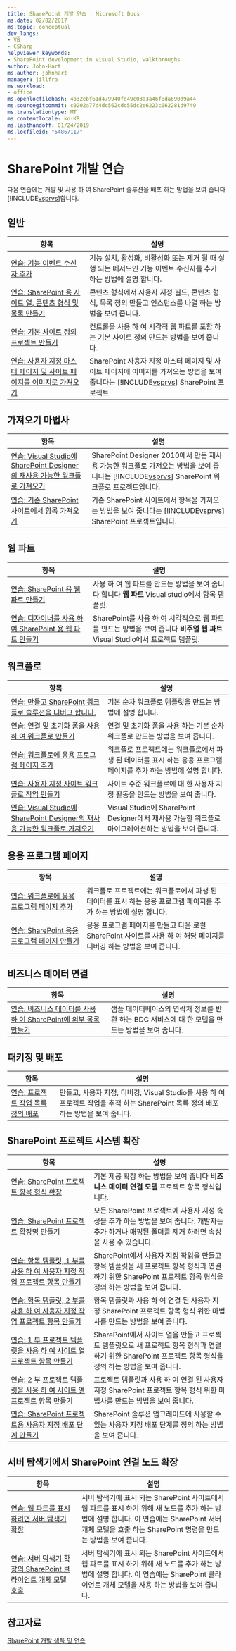 ```yaml
---
title: SharePoint 개발 연습 | Microsoft Docs
ms.date: 02/02/2017
ms.topic: conceptual
dev_langs:
- VB
- CSharp
helpviewer_keywords:
- SharePoint development in Visual Studio, walkthroughs
author: John-Hart
ms.author: johnhart
manager: jillfra
ms.workload:
- office
ms.openlocfilehash: 4b32ebf61d479940fd49c03a3a46f8da690d9a44
ms.sourcegitcommit: c0202a77d4dc562cdc55dc2e6223c062281d9749
ms.translationtype: MT
ms.contentlocale: ko-KR
ms.lasthandoff: 01/24/2019
ms.locfileid: "54867117"
---
```

# <a name="sharepoint-development-walkthroughs"></a>SharePoint 개발 연습
  다음 연습에는 개발 및 사용 하 여 SharePoint 솔루션을 배포 하는 방법을 보여 줍니다 [!INCLUDE[vsprvs](../sharepoint/includes/vsprvs-md.md)]합니다.  
  
## <a name="general"></a>일반  
  
|항목|설명|  
|-----------|-----------------|  
|[연습: 기능 이벤트 수신자 추가](../sharepoint/walkthrough-add-feature-event-receivers.md)|기능 설치, 활성화, 비활성화 또는 제거 될 때 실행 되는 메서드인 기능 이벤트 수신자를 추가 하는 방법에 설명 합니다.|  
|[연습: SharePoint 용 사이트 열, 콘텐츠 형식 및 목록 만들기](../sharepoint/walkthrough-create-a-site-column-content-type-and-list-for-sharepoint.md)|콘텐츠 형식에서 사용자 지정 필드, 콘텐츠 형식, 목록 정의 만들고 인스턴스를 나열 하는 방법을 보여 줍니다.|  
|[연습: 기본 사이트 정의 프로젝트 만들기](../sharepoint/walkthrough-create-a-basic-site-definition-project.md)|컨트롤을 사용 하 여 시각적 웹 파트를 포함 하는 기본 사이트 정의 만드는 방법을 보여 줍니다.|  
|[연습: 사용자 지정 마스터 페이지 및 사이트 페이지를 이미지로 가져오기](../sharepoint/walkthrough-import-a-custom-master-page-and-site-page-with-an-image.md)|SharePoint 사용자 지정 마스터 페이지 및 사이트 페이지에 이미지를 가져오는 방법을 보여 줍니다는 [!INCLUDE[vsprvs](../sharepoint/includes/vsprvs-md.md)] SharePoint 프로젝트|  
  
## <a name="import-wizard"></a>가져오기 마법사
  
|항목|설명|  
|-----------|-----------------|  
|[연습: Visual Studio에 SharePoint Designer의 재사용 가능한 워크플로 가져오기](../sharepoint/walkthrough-import-a-sharepoint-designer-reusable-workflow-into-visual-studio.md)|SharePoint Designer 2010에서 만든 재사용 가능한 워크플로 가져오는 방법을 보여 줍니다는 [!INCLUDE[vsprvs](../sharepoint/includes/vsprvs-md.md)] SharePoint 워크플로 프로젝트입니다.|  
|[연습: 기존 SharePoint 사이트에서 항목 가져오기](../sharepoint/walkthrough-import-items-from-an-existing-sharepoint-site.md)|기존 SharePoint 사이트에서 항목을 가져오는 방법을 보여 줍니다는 [!INCLUDE[vsprvs](../sharepoint/includes/vsprvs-md.md)] SharePoint 프로젝트입니다.|  
  
## <a name="web-parts"></a>웹 파트
  
|항목|설명|  
|-----------|-----------------|  
|[연습: SharePoint 용 웹 파트 만들기](../sharepoint/walkthrough-creating-a-web-part-for-sharepoint.md)|사용 하 여 웹 파트를 만드는 방법을 보여 줍니다 합니다 **웹 파트** Visual studio에서 항목 템플릿.|  
|[연습: 디자이너를 사용 하 여 SharePoint 용 웹 파트 만들기](../sharepoint/walkthrough-creating-a-web-part-for-sharepoint-by-using-a-designer.md)|SharePoint를 사용 하 여 시각적으로 웹 파트를 만드는 방법을 보여 줍니다 **비주얼 웹 파트** Visual Studio에서 프로젝트 템플릿.|  
  
## <a name="workflows"></a>워크플로  
  
|항목|설명|  
|-----------|-----------------|  
|[연습: 만들고 SharePoint 워크플로 솔루션을 디버그 합니다.](../sharepoint/walkthrough-creating-and-debugging-a-sharepoint-workflow-solution.md)|기본 순차 워크플로 템플릿을 만드는 방법에 설명 합니다.|  
|[연습: 연결 및 초기화 폼을 사용 하 여 워크플로 만들기](../sharepoint/walkthrough-creating-a-workflow-with-association-and-initiation-forms.md)|연결 및 초기화 폼을 사용 하는 기본 순차 워크플로 만드는 방법을 보여 줍니다.|  
|[연습: 워크플로에 응용 프로그램 페이지 추가](../sharepoint/walkthrough-add-an-application-page-to-a-workflow.md)|워크플로 프로젝트에는 워크플로에서 파생 된 데이터를 표시 하는 응용 프로그램 페이지를 추가 하는 방법에 설명 합니다.|  
|[연습: 사용자 지정 사이트 워크플로 작업 만들기](../sharepoint/walkthrough-create-a-custom-site-workflow-activity.md)|사이트 수준 워크플로에 대 한 사용자 지정 활동을 만드는 방법을 보여 줍니다.|  
|[연습: Visual Studio에 SharePoint Designer의 재사용 가능한 워크플로 가져오기](../sharepoint/walkthrough-import-a-sharepoint-designer-reusable-workflow-into-visual-studio.md)|Visual Studio에 SharePoint Designer에서 재사용 가능한 워크플로 마이그레이션하는 방법을 보여 줍니다.|  
  
## <a name="application-pages"></a>응용 프로그램 페이지
  
|항목|설명|  
|-----------|-----------------|  
|[연습: 워크플로에 응용 프로그램 페이지 추가](../sharepoint/walkthrough-add-an-application-page-to-a-workflow.md)|워크플로 프로젝트에는 워크플로에서 파생 된 데이터를 표시 하는 응용 프로그램 페이지를 추가 하는 방법에 설명 합니다.|  
|[연습: SharePoint 응용 프로그램 페이지 만들기](../sharepoint/walkthrough-creating-a-sharepoint-application-page.md)|응용 프로그램 페이지를 만들고 다음 로컬 SharePoint 사이트를 사용 하 여 해당 페이지를 디버깅 하는 방법을 보여 줍니다.|  
  
## <a name="business-data-connectivity"></a>비즈니스 데이터 연결
  
|항목|설명|  
|-----------|-----------------|  
|[연습: 비즈니스 데이터를 사용 하 여 SharePoint에 외부 목록 만들기](../sharepoint/walkthrough-creating-an-external-list-in-sharepoint-by-using-business-data.md)|샘플 데이터베이스의 연락처 정보를 반환 하는 BDC 서비스에 대 한 모델을 만드는 방법을 보여 줍니다.|  
  
## <a name="packaging-and-deployment"></a>패키징 및 배포
  
|항목|설명|  
|-----------|-----------------|  
|[연습: 프로젝트 작업 목록 정의 배포](../sharepoint/walkthrough-deploying-a-project-task-list-definition.md)|만들고, 사용자 지정, 디버깅, Visual Studio를 사용 하 여 프로젝트 작업을 추적 하는 SharePoint 목록 정의 배포 하는 방법을 보여 줍니다.|  
  
## <a name="extend-the-sharepoint-project-system"></a>SharePoint 프로젝트 시스템 확장
  
|항목|설명|  
|-----------|-----------------|  
|[연습: SharePoint 프로젝트 항목 형식 확장](../sharepoint/walkthrough-extending-a-sharepoint-project-item-type.md)|기본 제공 확장 하는 방법을 보여 줍니다 **비즈니스 데이터 연결 모델** 프로젝트 항목 형식입니다.|  
|[연습: SharePoint 프로젝트 확장명 만들기](../sharepoint/walkthrough-creating-a-sharepoint-project-extension.md)|모든 SharePoint 프로젝트에 사용자 지정 속성을 추가 하는 방법을 보여 줍니다. 개발자는 추가 하거나 매핑된 폴더를 제거 하려면 속성을 사용 수 있습니다.|  
|[연습: 항목 템플릿, 1 부를 사용 하 여 사용자 지정 작업 프로젝트 항목 만들기](../sharepoint/walkthrough-creating-a-custom-action-project-item-with-an-item-template-part-1.md)|SharePoint에서 사용자 지정 작업을 만들고 항목 템플릿을 새 프로젝트 항목 형식과 연결 하기 위한 SharePoint 프로젝트 항목 형식을 정의 하는 방법을 보여 줍니다.|  
|[연습: 항목 템플릿, 2 부를 사용 하 여 사용자 지정 작업 프로젝트 항목 만들기](../sharepoint/walkthrough-creating-a-custom-action-project-item-with-an-item-template-part-2.md)|항목 템플릿과 사용 하 여 연결 된 사용자 지정 SharePoint 프로젝트 항목 형식 위한 마법사를 만드는 방법을 보여 줍니다.|  
|[연습: 1 부 프로젝트 템플릿을 사용 하 여 사이트 열 프로젝트 항목 만들기](../sharepoint/walkthrough-creating-a-site-column-project-item-with-a-project-template-part-1.md)|SharePoint에서 사이트 열을 만들고 프로젝트 템플릿으로 새 프로젝트 항목 형식과 연결 하기 위한 SharePoint 프로젝트 항목 형식을 정의 하는 방법을 보여 줍니다.|  
|[연습: 2 부 프로젝트 템플릿을 사용 하 여 사이트 열 프로젝트 항목 만들기](../sharepoint/walkthrough-creating-a-site-column-project-item-with-a-project-template-part-2.md)|프로젝트 템플릿과 사용 하 여 연결 된 사용자 지정 SharePoint 프로젝트 항목 형식 위한 마법사를 만드는 방법을 보여 줍니다.|  
|[연습: SharePoint 프로젝트용 사용자 지정 배포 단계 만들기](../sharepoint/walkthrough-creating-a-custom-deployment-step-for-sharepoint-projects.md)|SharePoint 솔루션 업그레이드에 사용할 수 있는 사용자 지정 배포 단계를 정의 하는 방법을 보여 줍니다.|  
  
## <a name="extend-the-sharepoint-connections-node-in-server-explorer"></a>서버 탐색기에서 SharePoint 연결 노드 확장
  
|항목|설명|  
|-----------|-----------------|  
|[연습: 웹 파트를 표시 하려면 서버 탐색기 확장](../sharepoint/walkthrough-extending-server-explorer-to-display-web-parts.md)|서버 탐색기에 표시 되는 SharePoint 사이트에서 웹 파트를 표시 하기 위해 새 노드를 추가 하는 방법에 설명 합니다. 이 연습에는 SharePoint 서버 개체 모델을 호출 하는 SharePoint 명령을 만드는 방법을 보여 줍니다.|  
|[연습: 서버 탐색기 확장의 SharePoint 클라이언트 개체 모델 호출](../sharepoint/walkthrough-calling-into-the-sharepoint-client-object-model-in-a-server-explorer-extension.md)|서버 탐색기에 표시 되는 SharePoint 사이트에서 웹 파트를 표시 하기 위해 새 노드를 추가 하는 방법에 설명 합니다. 이 연습에는 SharePoint 클라이언트 개체 모델을 사용 하는 방법을 보여 줍니다.|  
  
## <a name="see-also"></a>참고자료
 [SharePoint 개발 샘플 및 연습](../sharepoint/sharepoint-development-samples-and-walkthroughs.md)  
